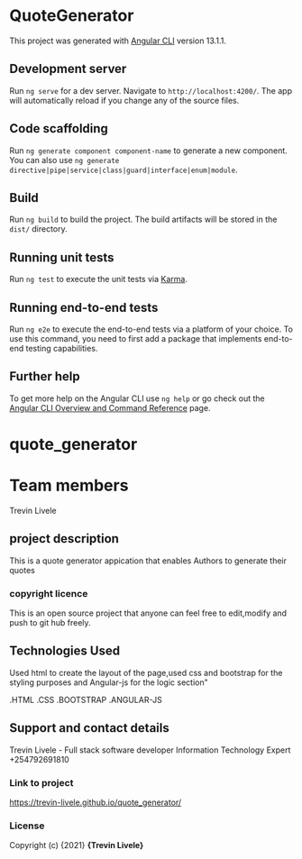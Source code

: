 # QuoteGenerator

This project was generated with [Angular CLI](https://github.com/angular/angular-cli) version 13.1.1.

## Development server

Run `ng serve` for a dev server. Navigate to `http://localhost:4200/`. The app will automatically reload if you change any of the source files.

## Code scaffolding

Run `ng generate component component-name` to generate a new component. You can also use `ng generate directive|pipe|service|class|guard|interface|enum|module`.

## Build

Run `ng build` to build the project. The build artifacts will be stored in the `dist/` directory.

## Running unit tests

Run `ng test` to execute the unit tests via [Karma](https://karma-runner.github.io).

## Running end-to-end tests

Run `ng e2e` to execute the end-to-end tests via a platform of your choice. To use this command, you need to first add a package that implements end-to-end testing capabilities.

## Further help

To get more help on the Angular CLI use `ng help` or go check out the [Angular CLI Overview and Command Reference](https://angular.io/cli) page.
# quote_generator

<!-- ![alt text](/img/screenshots/screenshot1.png) -->

# Team members
Trevin Livele

## project description
This is a quote generator appication that enables Authors to generate their quotes

### copyright licence

This is an open source project that anyone can feel free to edit,modify and push to git hub freely.

## Technologies Used
Used html to create the layout of the page,used css and bootstrap for the styling purposes and Angular-js for the logic section"


.HTML
.CSS
.BOOTSTRAP
.ANGULAR-JS


## Support and contact details
Trevin Livele - Full stack software developer
Information Technology Expert
+254792691810


### Link to project
https://trevin-livele.github.io/quote_generator/

<!-- 
![alt text](/img/screenshots/screenshot2.png)
![alt text](/img/screenshots/screenshot3.png)
![alt text](/img/screenshots/screenshot4.png) -->






### License
Copyright (c) {2021} **{Trevin Livele}**
  
